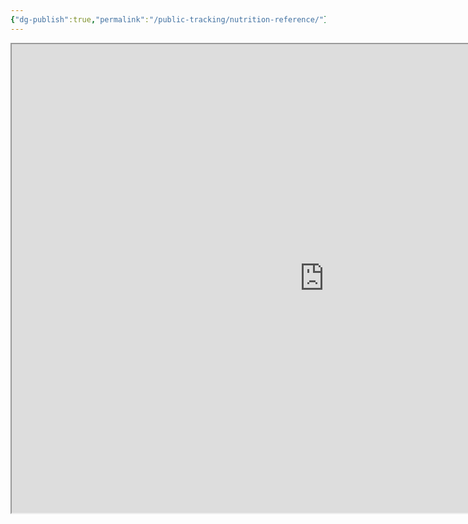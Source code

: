 ```yaml
---
{"dg-publish":true,"permalink":"/public-tracking/nutrition-reference/"}
---
```


<iframe width="1000" height="750" src="https://docs.google.com/spreadsheets/d/1C-KhSvpToKzOhyMJXJ4h6VxXjoIRfFUhVrhxOhhwTGQ/pubhtml?gid=0&amp;single=true&amp;widget=true&amp;headers=false"></iframe>